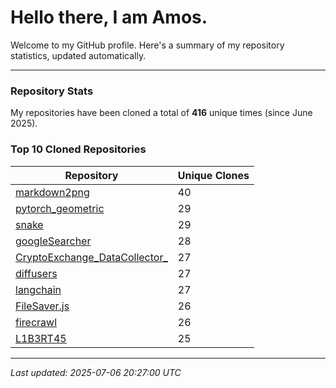 # Hello there, I am Amos.

Welcome to my GitHub profile. Here's a summary of my repository statistics, updated automatically.

---

### Repository Stats

My repositories have been cloned a total of **416** unique times (since June 2025).

### Top 10 Cloned Repositories

| Repository | Unique Clones |
|------------|---------------|
| [markdown2png](https://github.com/AmosDinh/markdown2png) | 40 |
| [pytorch_geometric](https://github.com/AmosDinh/pytorch_geometric) | 29 |
| [snake](https://github.com/AmosDinh/snake) | 29 |
| [googleSearcher](https://github.com/AmosDinh/googleSearcher) | 28 |
| [CryptoExchange_DataCollector_](https://github.com/AmosDinh/CryptoExchange_DataCollector_) | 27 |
| [diffusers](https://github.com/AmosDinh/diffusers) | 27 |
| [langchain](https://github.com/AmosDinh/langchain) | 27 |
| [FileSaver.js](https://github.com/AmosDinh/FileSaver.js) | 26 |
| [firecrawl](https://github.com/AmosDinh/firecrawl) | 26 |
| [L1B3RT45](https://github.com/AmosDinh/L1B3RT45) | 25 |

---

*Last updated: 2025-07-06 20:27:00 UTC*